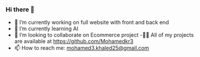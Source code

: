 ### Hi there 👋
- 🔭 I’m currently working on full website with front and back end
- 🌱 I’m currently learning  AI
- 👯 I’m looking to collaborate on  Ecommerce project
-👨‍💻 All of my projects are available at https://github.com/Mohamedkr3
- 📫 How to reach me: mohamed3.khaled25@gmail.com



<!--
**Mohamedkr3/Mohamedkr3** is a ✨ _special_ ✨ repository because its `README.md` (this file) appears on your GitHub profile.

Here are some ideas to get you started:

- 🔭 I’m currently working on ...
- 🌱 I’m currently learning ...
- 👯 I’m looking to collaborate on ...
- 🤔 I’m looking for help with ...
- 💬 Ask me about ...
- 📫 How to reach me: ...
- 😄 Pronouns: ...
- ⚡ Fun fact: ...
-->
